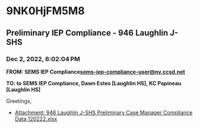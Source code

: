 # 9NK0HjFM5M8
## Preliminary IEP Compliance - 946 Laughlin J-SHS
### Dec 2, 2022, 6:02:04 PM
**FROM: SEMS IEP Compliance<sems-iep-compliance-user@nv.ccsd.net>**

**TO: to SEMS IEP Compliance, Dawn Estes [Laughlin HS], KC Papineau [Laughlin HS]**


Greetings, 





* [Attachment: 946 Laughlin J-SHS Preliminary Case Manager Compliance Data 120222.xlsx](9NK0HjFM5M8-attachment-1.xlsx)

